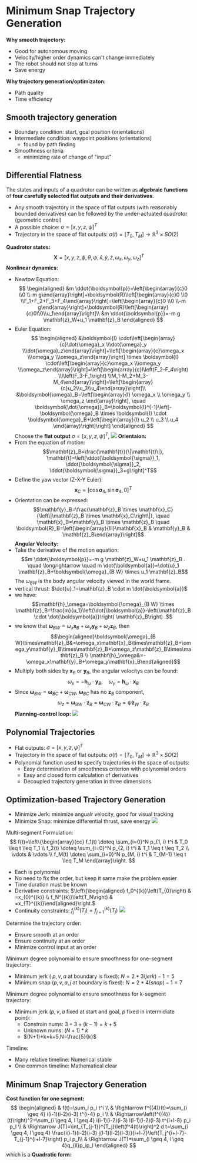 # Minimum Snap Trajectory Generation

**Why smooth trajectory:**
+ Good for autonomous moving
+ Velocity/higher order dynamics can't change immediately
+ The robot should not stop at turns
+ Save energy

**Why trajectory generation/optimizaton:**
+ Path quality
+ Time efficiency 

## Smooth trajectory generation
+ Boundary condition: start, goal position (orientations)
+ Intermediate condition: waypoint positions (orientations)
	+ found by path finding
+ Smoothness criteria
	+ minimizing rate of change of "input"

## Differential Flatness
The states and inputs of a quadrotor can be written as **algebraic functions** of **four carefully selected flat outputs and their derivatives.**
+ Any smooth trajectory in the space of flat outputs (with reasonably bounded derivatives) can be followed by the under-actuated quadrotor (geometric control)
+ A possible choice: $\sigma=[x,y,z,\psi]^T$
+ Trajectory in the space of flat outputs: $\sigma(t)=[T_0,T_M]\rightarrow \mathbb{R}^3\times SO(2)$ 

**Quadrotor states:** 
$$
\mathbf{X}=\left[x, y, z, \phi, \theta, \psi, \dot{x}, \dot{y}, \dot{z}, \omega_x, \omega_y, \omega_z\right]^T
$$
**Nonlinear dynamics:**
+ Newtow Equation: 
$$
\begin{aligned}
&m \ddot{\boldsymbol{p}}=\left[\begin{array}{c}0 \\0 \\-m g\end{array}\right]+\boldsymbol{R}\left[\begin{array}{c}0 \\0 \\F_1+F_2+F_3+F_4\end{array}\right]=\left[\begin{array}{c}0 \\0 \\-m g\end{array}\right]+\boldsymbol{R}\left[\begin{array}{c}0\\0\\u_1\end{array}\right]\\
&m \ddot{\boldsymbol{p}}=-m g \mathbf{z}_W+u_1 \mathbf{z}_B
\end{aligned}
$$
+ Euler Equation: 
$$
\begin{aligned}
&\boldsymbol{I} \cdot\left[\begin{array}{c}\dot{\omega}_x \\\dot{\omega}_y \\\dot{\omega}_z\end{array}\right]+\left[\begin{array}{c}\omega_x \\\omega_y \\\omega_z\end{array}\right] \times \boldsymbol{I} \cdot\left[\begin{array}{c}\omega_x \\\omega_y \\\omega_z\end{array}\right]=\left[\begin{array}{c}l\left(F_2-F_4\right) \\l\left(F_3-F_1\right) \\M_1-M_2+M_3-M_4\end{array}\right]=\left[\begin{array}{c}u_2\\u_3\\u_4\end{array}\right]\\
&\boldsymbol{\omega}_B=\left[\begin{array}{l}
\omega_x \\
\omega_y \\
\omega_z
\end{array}\right], \quad \boldsymbol{\dot{\omega}}_B=\boldsymbol{I}^{-1}\left[-\boldsymbol{\omega}_B \times \boldsymbol{I} \cdot \boldsymbol{\omega}_B+\left[\begin{array}{l}
u_2 \\
u_3 \\
u_4
\end{array}\right]\right]
\end{aligned}
$$
Choose the **flat output** $\sigma=[x,y,z,\psi]^T$,
![](../Resource/minimum_snap_img_1.png)
**Orientaion:**
+ From the equation of motion: $$\mathbf{z}_B=\frac{\mathbf{t}}{\|\mathbf{t}\|}, \mathbf{t}=\left[\ddot{\boldsymbol{\sigma}}_1, \ddot{\boldsymbol{\sigma}}_2, \ddot{\boldsymbol{\sigma}}_3+g\right]^T$$
+ Define the yaw vector (Z-X-Y Euler):$$\mathbf{x}_C=\left[\cos \boldsymbol{\sigma}_4, \sin \boldsymbol{\sigma}_4, 0\right]^T$$
+ Orientation can be expressed:$$\mathbf{y}_B=\frac{\mathbf{z}_B \times \mathbf{x}_C}{\left\|\mathbf{z}_B \times \mathbf{x}_C\right\|}, \quad \mathbf{x}_B=\mathbf{y}_B \times \mathbf{z}_B \quad \boldsymbol{R}_B=\left[\begin{array}{lll}\mathbf{x}_B & \mathbf{y}_B & \mathbf{z}_B\end{array}\right]$$
**Angular Velocity:**
+ Take the derivative of the motion equation:$$m \ddot{\boldsymbol{p}}=-m g \mathbf{z}_W+u_1 \mathbf{z}_B . \quad \longrightarrow \quad m \dot{\boldsymbol{a}}=\dot{u}_1 \mathbf{z}_B+\boldsymbol{\omega}_{B W} \times u_1 \mathbf{z}_B$$The $\omega_{BW}$ is the body angular velocity viewed in the world frame.
+ vertical thrust: $\dot{u}_1=\mathbf{z}_B \cdot m \dot{\boldsymbol{a}}$
+ we have:$$\mathbf{h}_\omega=\boldsymbol{\omega}_{B W} \times \mathbf{z}_B=\frac{m}{u_1}\left(\dot{\boldsymbol{a}}-\left(\mathbf{z}_B \cdot \dot{\boldsymbol{a}}\right) \mathbf{z}_B\right) .$$
+ we know that $\boldsymbol{\omega}_{B W}=\omega_x \mathbf{x}_B+\omega_y \mathbf{y}_B+\omega_z \mathbf{z}_B$, then $$\begin{aligned}\boldsymbol{\omega}_{B W}\times\mathbf{z}_B&=\omega_x\mathbf{x}_B\times\mathbf{z}_B+\omega_y\mathbf{y}_B\times\mathbf{z}_B+\omega_z\mathbf{z}_B\times\mathbf{z}_B \\ \mathbf{h}_\omega&=-\omega_x\mathbf{y}_B+\omega_y\mathbf{x}_B\end{aligned}$$
+ Multiply both sides by $\mathbf{x}_B$ or $\mathbf{y}_B$, the angular velocitys can be found:$$\omega_x=-\mathbf{h}_\omega \cdot \mathbf{y}_B, \quad \omega_y=\mathbf{h}_\omega \cdot \mathbf{x}_B$$
+ Since $\boldsymbol{\omega}_{B W}=\boldsymbol{\omega}_{B C}+\boldsymbol{\omega}_{C W}$, $\boldsymbol{\omega}_{B C}$ has no $\mathbf{z}_B$ component, $$\omega_z=\boldsymbol{\omega}_{B W} \cdot \mathbf{z}_B=\boldsymbol{\omega}_{C W} \cdot \mathbf{z}_B=\dot{\psi} \mathbf{z}_W \cdot \mathbf{z}_B$$
**Planning-control loop:**
![](../Resource/minimum_snap_img_2.png)
 

## Polynomial Trajectories
+ Flat outputs: $\sigma=[x,y,z,\psi]^T$
+ Trajectory in the space of flat outputs: $\sigma(t)=[T_0,T_M]\rightarrow \mathbb{R}^3\times SO(2)$ 
+ Polynomial function used to specify trajectories in the space of outputs:
	+ Easy determination of smoothness criterion with polynomial orders
	+ Easy and closed form calculation of derivatives
	+ Decoupled trajectory generation in three dimensions

## Optimization-based Trajectory Generation
+ Minimize Jerk: minimize angualr velocity, good for visual tracking
+ Minimize Snap: minimize differential thrust, save energy
![](../Resource/minimum_snap_img_3.png)


Multi-segment Formulation:
$$
 f(t)=\left\{\begin{array}{cc}
f_1(t) \doteq \sum_{i=0}^N p_{1, i} t^i & T_0 \leq t \leq T_1 \\
f_2(t) \doteq \sum_{i=0}^N p_{2, i} t^i & T_1 \leq t \leq T_2 \\
\vdots & \vdots \\
f_M(t) \doteq \sum_{i=0}^N p_{M, i} t^i & T_{M-1} \leq t \leq T_M
\end{array}\right.
$$
+ Each is polynomial
+ No need to fix the order, but keep it same make the problem easier
+ Time duration must be known
+ Derivative constraints: $\left\{\begin{aligned} f_0^{(k)}\left(T_{0}\right) & =x_{0}^{(k)} \\ f_N^{(k)}\left(T_N\right) & =x_{T}^{(k)}\end{aligned}\right.$
+ Continuity constraints: $f_{j}^{(k)}(T_j)=f_{j+1}^{(k)}(T_j)$
![](../Resource/minimum_snap_img_4.png)

Determine the trajectory order:
+ Ensure smooth at an order
+ Ensure continuity at an order
+ Minimize control input at an order

Minimum degree polynomial to ensure smoothness for one-segment trajectory:
+ Minimum jerk ( $p,v,a$ at boundary is fixed): $N=2*3(jerk)-1=5$
+ Minimum snap ($p,v,a,j$ at boundary is fixed): $N=2*4(snap)-1=7$

Minimum degree polynomial to ensure smoothness for k-segment trajectory:
+ Minimum jerk ($p,v,a$ fixed at start and goal, $p$ fixed in intermidiate point): 
	+ Constrain nums: $3+3+(k-1)=k+5$
	+ Unknown nums: $(N+1)*k$
	+ $(N+1)*k=k+5,N=\frac{5}{k}$

Timeline:
+ Many relative timeline: Numerical stable
+ One common timeline: Mathematical clear

## Minimum Snap Trajectory Generation

**Cost function for one segment:**
$$
\begin{aligned}
& f(t)=\sum_i p_i t^i \\
& \Rightarrow f^{(4)}(t)=\sum_{i \geq 4} i(i-1)(i-2)(i-3) t^{i-4} p_i \\
& \Rightarrow\left(f^{(4)}(t)\right)^2=\sum_{i \geq 4, l \geq 4} i(i-1)(i-2)(i-3) l(l-1)(l-2)(l-3) t^{i+l-8} p_i p_l \\
& \Rightarrow J(T)=\int_{T_{j-1}}^{T_j}\left(f^4(t)\right)^2 d t=\sum_{i \geq 4, l \geq 4} \frac{i(i-1)(i-2)(i-3) j(l-1)(l-2)(l-3)}{i+l-7}\left(T_j^{i+l-7}-T_{j-1}^{i+l-7}\right) p_i p_l\\
& \Rightarrow J(T)=\sum_{i \geq 4, l \geq 4}q_{il}p_ip_l
\end{aligned}
$$
which is a **Quadratic form:**

 